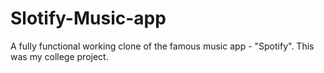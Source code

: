 # Slotify-Music-app
A fully functional working clone of the famous music app - "Spotify". This was my college project.
